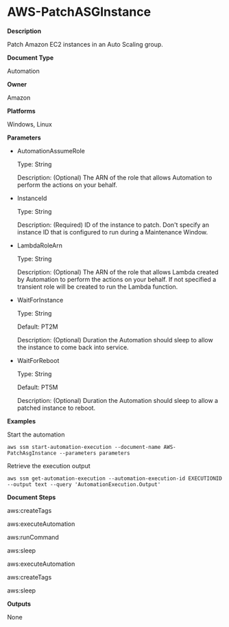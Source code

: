 # AWS\-PatchASGInstance<a name="automation-aws-patchasginstance"></a>

**Description**

Patch Amazon EC2 instances in an Auto Scaling group\.

**Document Type**

Automation

**Owner**

Amazon

**Platforms**

Windows, Linux

**Parameters**
+ AutomationAssumeRole

  Type: String

  Description: \(Optional\) The ARN of the role that allows Automation to perform the actions on your behalf\.
+ InstanceId

  Type: String

  Description: \(Required\) ID of the instance to patch\. Don't specify an instance ID that is configured to run during a Maintenance Window\.
+ LambdaRoleArn

  Type: String

  Description: \(Optional\) The ARN of the role that allows Lambda created by Automation to perform the actions on your behalf\. If not specified a transient role will be created to run the Lambda function\.
+ WaitForInstance

  Type: String

  Default: PT2M

  Description: \(Optional\) Duration the Automation should sleep to allow the instance to come back into service\.
+ WaitForReboot

  Type: String

  Default: PT5M

  Description: \(Optional\) Duration the Automation should sleep to allow a patched instance to reboot\.

**Examples**

Start the automation

```
aws ssm start-automation-execution --document-name AWS-PatchAsgInstance --parameters parameters
```

Retrieve the execution output

```
aws ssm get-automation-execution --automation-execution-id EXECUTIONID --output text --query 'AutomationExecution.Output'
```

**Document Steps**

aws:createTags

aws:executeAutomation

aws:runCommand

aws:sleep

aws:executeAutomation

aws:createTags

aws:sleep

**Outputs**

None